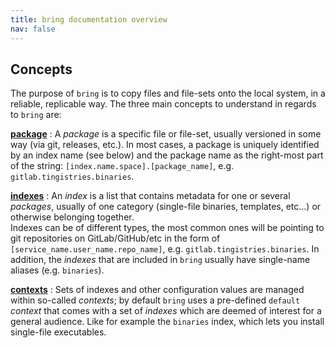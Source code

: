 ```yaml
---
title: bring documentation overview
nav: false
---
```


## Concepts

The purpose of `bring` is to copy files and file-sets onto the local system, in a reliable, replicable way. The three main concepts to understand in regards to `bring` are:


**[package](/documentation/packages/overview)**
:    A *package* is a specific file or file-set, usually versioned in some way (via git, releases, etc.). In most cases, a package is uniquely identified by an index name (see below) and the package name as the right-most part of the string: ``[index.name.space].[package_name]``, e.g. ``gitlab.tingistries.binaries``.

**[indexes](/documentation/indexes/overview)**
:    An *index* is a list that contains metadata for one or several *packages*, usually of one category (single-file binaries, templates, etc...) or otherwise belonging together.  
  Indexes can be of different types, the most common ones will be pointing to git repositories on GitLab/GitHub/etc in the form of ``[service_name.user_name.repo_name]``, e.g. ``gitlab.tingistries.binaries``. In addition, the *indexes* that are included in ``bring`` usually have single-name aliases (e.g. ``binaries``).

**[contexts](/documentation/configuration/overview)**
:    Sets of indexes and other configuration values are managed within so-called *contexts*; by default `bring` uses a pre-defined ``default`` *context* that comes with a set of *indexes* which are deemed of interest for a general audience. Like for example the ``binaries`` index, which lets you install single-file executables.
